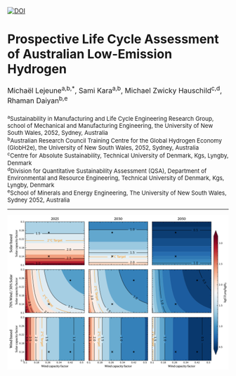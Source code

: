 [![DOI](https://zenodo.org/badge/DOI/10.5281/zenodo.10967450.svg)](https://10.5281/zenodo.10967450)

# **Prospective Life Cycle Assessment of Australian Low-Emission Hydrogen**

<div style="text-align: left; font-size: 16px;">Michaël Lejeune<sup>a,b,*</sup>, Sami Kara<sup>a,b</sup>, Michael Zwicky Hauschild<sup>c,d</sup>, Rhaman Daiyan<sup>b,e</sup> <br><br>

<div style="text-align: left; font-size: 13px;"><sup>a</sup>Sustainability in Manufacturing and Life Cycle Engineering Research Group, school of Mechanical and Manufacturing Engineering, the University of New South Wales, 2052, Sydney, Australia<br>

<div style="text-align: left; font-size: 13px;">
<sup>b</sup>Australian Research Council Training Centre for the Global Hydrogen Economy (GlobH2e), the University of New South Wales, 2052, Sydney, Australia <br>

<div style="text-align: left; font-size: 13px;">
<sup>c</sup>Centre for Absolute Sustainability, Technical University of Denmark, Kgs, Lyngby, Denmark

<div style="text-align: left; font-size: 13px;">
<sup>d</sup>Division for Quantitative Sustainability Assessment (QSA), Department of Environmental and Resource Engineering, Technical University of Denmark, Kgs, Lyngby, Denmark<br>

<div style="text-align: left; font-size: 13px;">
<sup>e</sup>School of Minerals and Energy Engineering, The University of New South Wales, Sydney 2052, Australia<br>

---

![GWP of electrolytic hydrogen in australia](Results/hydrogen_contour.svg)
